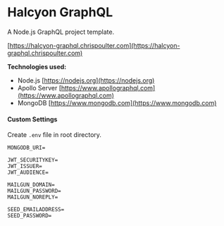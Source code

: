 # Halcyon GraphQL

A Node.js GraphQL project template.

[https://halcyon-graphql.chrispoulter.com](https://halcyon-graphql.chrispoulter.com)

**Technologies used:**

-   Node.js
    [https://nodejs.org](https://nodejs.org)
-   Apollo Server
    [https://www.apollographql.com](https://www.apollographql.com)
-   MongoDB
    [https://www.mongodb.com](https://www.mongodb.com)

#### Custom Settings

Create `.env` file in root directory.

```
MONGODB_URI=

JWT_SECURITYKEY=
JWT_ISSUER=
JWT_AUDIENCE=

MAILGUN_DOMAIN=
MAILGUN_PASSWORD=
MAILGUN_NOREPLY=

SEED_EMAILADDRESS=
SEED_PASSWORD=
```
